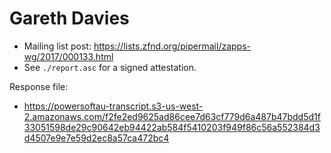 # Gareth Davies

* Mailing list post: <https://lists.zfnd.org/pipermail/zapps-wg/2017/000133.html>
* See `./report.asc` for a signed attestation.

Response file:

* https://powersoftau-transcript.s3-us-west-2.amazonaws.com/f2fe2ed9625ad86cee7d63cf779d6a487b47bdd5d1f33051598de29c90642eb94422ab584f5410203f949f86c56a552384d3d4507e9e7e59d2ec8a57ca472bc4
